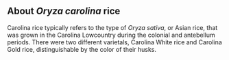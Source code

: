 About *Oryza carolina* rice
---------------------
Carolina rice typically refers to the type of *Oryza sativa*, or Asian rice, that was grown in the Carolina Lowcountry during the colonial and antebellum periods. There were two different varietals, Carolina White rice and Carolina Gold rice, distinguishable by the color of their husks.
